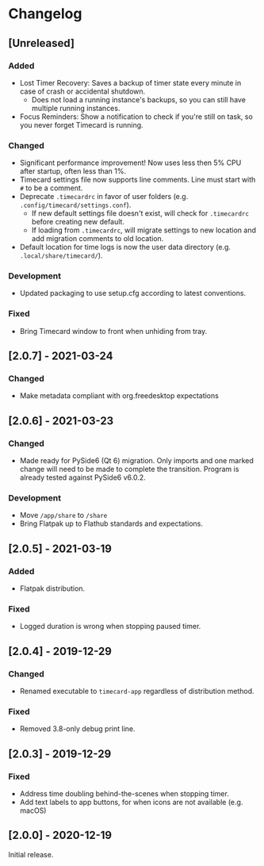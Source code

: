 # Changelog

## [Unreleased]

### Added

- Lost Timer Recovery: Saves a backup of timer state every minute in case of crash or accidental shutdown.
  - Does not load a running instance's backups, so you can still have multiple running instances.
- Focus Reminders: Show a notification to check if you're still on task, so you never forget Timecard is running.

### Changed

- Significant performance improvement! Now uses less then 5% CPU after startup, often less than 1%.
- Timecard settings file now supports line comments. Line must start with `#` to be a comment.
- Deprecate `.timecardrc` in favor of user folders (e.g. `.config/timecard/settings.conf`).
  - If new default settings file doesn't exist, will check for `.timecardrc` before creating new default.
  - If loading from `.timecardrc`, will migrate settings to new location and add migration comments to old location.
- Default location for time logs is now the user data directory (e.g. `.local/share/timecard/`).

### Development

- Updated packaging to use setup.cfg according to latest conventions.

### Fixed

- Bring Timecard window to front when unhiding from tray.

## [2.0.7] - 2021-03-24

### Changed

- Make metadata compliant with org.freedesktop expectations

## [2.0.6] - 2021-03-23

### Changed

- Made ready for PySide6 (Qt 6) migration. Only imports and one marked change
  will need to be made to complete the transition. Program is already tested
  against PySide6 v6.0.2.

### Development

- Move `/app/share` to `/share`
- Bring Flatpak up to Flathub standards and expectations.

## [2.0.5] - 2021-03-19

### Added

- Flatpak distribution.

### Fixed

- Logged duration is wrong when stopping paused timer.

## [2.0.4] - 2019-12-29

### Changed

- Renamed executable to `timecard-app` regardless of distribution method.

### Fixed

- Removed 3.8-only debug print line.

## [2.0.3] - 2019-12-29

### Fixed

- Address time doubling behind-the-scenes when stopping timer.
- Add text labels to app buttons, for when icons are not available (e.g. macOS)

## [2.0.0] - 2020-12-19

Initial release.
